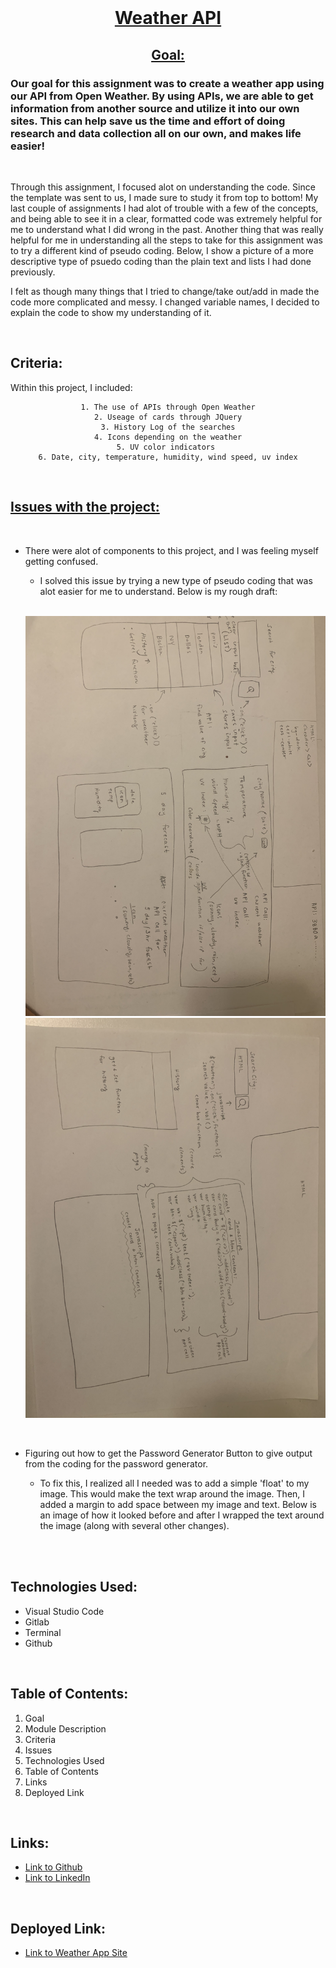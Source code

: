 <br>
<u>

<center>

# Weather API 

</u>

<u>

## Goal: 

</u>
</center>

### Our goal for this assignment was to create a weather app using our API from Open Weather. By using APIs, we are able to get information from another source and utilize it into our own sites. This can help save us the time and effort of doing research and data collection all on our own, and makes life easier!

<br>


Through this assignment, I focused alot on understanding the code. Since the template was sent to us, I made sure to study it from top to bottom! My last couple of assignments I had alot of trouble with a few of the concepts, and being able to see it in a clear, formatted code was extremely helpful for me to understand what I did wrong in the past. Another thing that was really helpful for me in understanding all the steps to take for this assignment was to try a different kind of pseudo coding. Below, I show a picture of a more descriptive type of psuedo coding than the plain text and lists I had done previously. 

I felt as though many things that I tried to change/take out/add in made the code more complicated and messy. I changed variable names, I decided to explain the code to show my understanding of it.

<br>



## Criteria:

Within this project, I included:

<center>

```
1. The use of APIs through Open Weather
2. Useage of cards through JQuery
3. History Log of the searches
4. Icons depending on the weather
5. UV color indicators 
6. Date, city, temperature, humidity, wind speed, uv index
 ```

</center>


<br>

<u>

## Issues with the project:

</u>

<br>

- There were alot of components to this project, and I was feeling myself getting confused. 

    -  I solved this issue by trying a new type of pseudo coding that was alot easier for me to understand. Below is my rough draft:

  <br>

    ![Image](rd.png)
    ![Image](red1.png)

   <br>
- Figuring out how to get the Password Generator Button to give output from the coding for the password generator.

    - To fix this, I realized all I needed was to add a simple 'float' to my image. This would make the text wrap around the image. Then, I added a margin to add space between my image and text. Below is an image of how it looked before and after I wrapped the text around the image (along with several other changes).
    


    <br>

<br>

## Technologies Used:

- Visual Studio Code
- Gitlab
- Terminal
- Github

<br>

## Table of Contents:
1. Goal
2. Module Description
3. Criteria
4. Issues
5. Technologies Used
6. Table of Contents
7. Links
8. Deployed Link

<br>

## Links:

- [Link to Github](https://github.com/kellystone4/weatherApp)
- [Link to LinkedIn](https://www.linkedin.com/in/kelly-a-stone/)

<br>

## Deployed Link:
- [Link to Weather App Site](https://kellystone4.github.io/weatherApp/)
